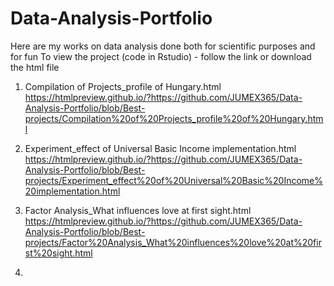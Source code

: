 # Data-Analysis-Portfolio
Here are my works on data analysis done both for scientific purposes and for fun 
To view the project (code in Rstudio) - follow the link or download the html file

1) Compilation of Projects_profile of Hungary.html   
   https://htmlpreview.github.io/?https://github.com/JUMEX365/Data-Analysis-Portfolio/blob/Best-projects/Compilation%20of%20Projects_profile%20of%20Hungary.html

2) Experiment_effect of Universal Basic Income implementation.html   
   https://htmlpreview.github.io/?https://github.com/JUMEX365/Data-Analysis-Portfolio/blob/Best-projects/Experiment_effect%20of%20Universal%20Basic%20Income%20implementation.html

3) Factor Analysis_What influences love at first sight.html
   https://htmlpreview.github.io/?https://github.com/JUMEX365/Data-Analysis-Portfolio/blob/Best-projects/Factor%20Analysis_What%20influences%20love%20at%20first%20sight.html

4) 
   
